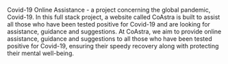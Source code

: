 Covid-19 Online Assistance - a project concerning the global pandemic, Covid-19.
In this full stack project, a website called CoAstra is built to assist all those who have been tested positive for Covid-19 and are looking for assistance, guidance and suggestions.
At CoAstra, we aim to provide online assistance, guidance and suggestions to all those who have been tested positive for Covid-19, ensuring their speedy recovery along with protecting their mental well-being.
